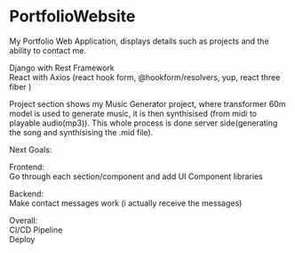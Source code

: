 # PortfolioWebsite
My Portfolio Web Application, displays details such as projects and the ability to contact me.

Django with Rest Framework <br />
React with Axios (react hook form, @hookform/resolvers, yup, react three fiber ) <br />

Project section shows my Music Generator project, where transformer 60m model is used to generate music, it is then synthisised (from midi to playable audio(mp3)). This whole process is done server side(generating the song and synthisising the .mid file).

Next Goals: 

Frontend: <br />
Go through each section/component and add UI Component libraries <br />

Backend: <br />
Make contact messages work (i actually receive the messages)<br />

Overall:<br />
CI/CD Pipeline<br />
Deploy<br />
